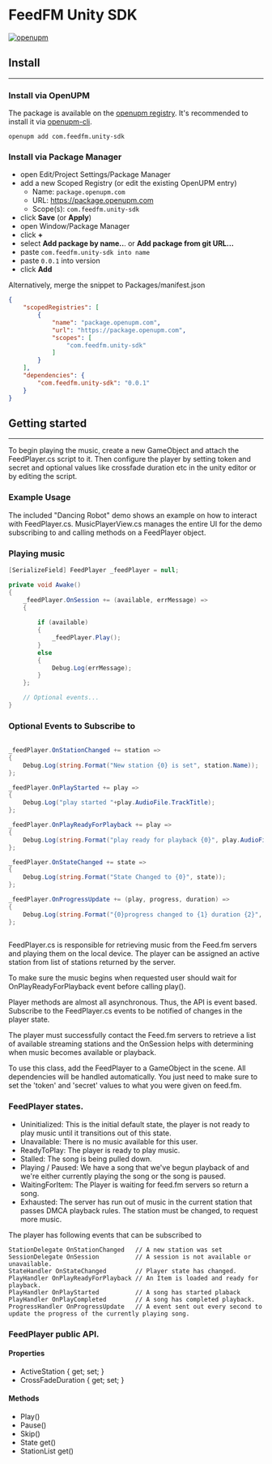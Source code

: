 
# FeedFM Unity SDK #

[![openupm](https://img.shields.io/npm/v/com.feedfm.unity-sdk?label=openupm&registry_uri=https://package.openupm.com)](https://openupm.com/packages/com.feedfm.unity-sdk/)

## Install ##

---

### Install via OpenUPM ###

The package is available on the [openupm registry](https://openupm.com/packages/com.feedfm.unity-sdk/). It's recommended to install it via [openupm-cli](https://github.com/openupm/openupm-cli).

```
openupm add com.feedfm.unity-sdk
```

### Install via Package Manager ###

- open Edit/Project Settings/Package Manager
- add a new Scoped Registry (or edit the existing OpenUPM entry)
  - Name: `package.openupm.com`
  - URL: <https://package.openupm.com>
  - Scope(s): `com.feedfm.unity-sdk`
- click **Save** (or **Apply**)
- open Window/Package Manager
- click **+**
- select **Add package by name..**. or **Add package from git URL...**
- paste `com.feedfm.unity-sdk into name`
- paste `0.0.1` into version
- click **Add**

Alternatively, merge the snippet to Packages/manifest.json

```json
{
    "scopedRegistries": [
        {
            "name": "package.openupm.com",
            "url": "https://package.openupm.com",
            "scopes": [
                "com.feedfm.unity-sdk"
            ]
        }
    ],
    "dependencies": {
        "com.feedfm.unity-sdk": "0.0.1"
    }
}
```

## Getting started ##

---


To begin playing the music, create a new GameObject and attach the FeedPlayer.cs script to it. Then configure the player by setting token and secret and optional values like crossfade duration etc in the unity editor or by editing the script.

### Example Usage
The included "Dancing Robot" demo shows an example on how to interact with FeedPlayer.cs. MusicPlayerView.cs manages the entire UI for the demo subscribing to and calling methods on a FeedPlayer object.


### Playing music ###

```C#
[SerializeField] FeedPlayer _feedPlayer = null;

private void Awake()
{
    _feedPlayer.OnSession += (available, errMessage) =>
    {
   
        if (available)
        {
            _feedPlayer.Play();
        }
        else
        {
            Debug.Log(errMessage);
        }
    };

    // Optional events...
}

```

### Optional Events to Subscribe to

```C#
    
_feedPlayer.OnStationChanged += station =>
{
    Debug.Log(string.Format("New station {0} is set", station.Name));
};

_feedPlayer.OnPlayStarted += play =>
{
    Debug.Log("play started "+play.AudioFile.TrackTitle);
};

_feedPlayer.OnPlayReadyForPlayback += play =>
{
    Debug.Log(string.Format("play ready for playback {0}", play.AudioFile.TrackTitle));
};

_feedPlayer.OnStateChanged += state =>
{
    Debug.Log(string.Format("State Changed to {0}", state));
};

_feedPlayer.OnProgressUpdate += (play, progress, duration) =>
{
    Debug.Log(string.Format("{0}progress changed to {1} duration {2}", play.AudioFile.TrackTitle, progress, duration));
};
  
```

FeedPlayer.cs is responsible for retrieving music from the Feed.fm servers and playing them on the local device. The player can be assigned an active station from list of stations returned by the server.

To make sure the music begins when requested user should wait for OnPlayReadyForPlayback event before calling play().

Player methods are almost all asynchronous. Thus, the API is event based. Subscribe to the FeedPlayer.cs events to be notified of changes in the player state.

The player must successfully contact the Feed.fm
servers to retrieve a list of available streaming stations and the OnSession
helps with determining when music becomes available or playback.

To use this class, add the FeedPlayer to a GameObject in the scene. All dependencies will be handled automatically. You just need to make sure to set the 'token' and 'secret' values
to what you were given on feed.fm.

### FeedPlayer states.

- Uninitialized: This is the initial default state, the player is not ready to play music until it transitions out of this state.
- Unavailable: There is no music available for this user.
- ReadyToPlay: The player is ready to play music.
- Stalled: The song is being pulled down.
- Playing / Paused: We have a song that we've begun playback of and we're either currently playing the song or the song is paused.
- WaitingForItem:  The Player is waiting for feed.fm servers so return a song.
- Exhausted: The server has run out of music in the current station that passes DMCA playback rules. The station must be changed, to request more music.

The player has following events that can be subscribed to

    StationDelegate OnStationChanged   // A new station was set
    SessionDelegate OnSession          // A session is not available or unavailable. 
    StateHandler OnStateChanged        // Player state has changed. 
    PlayHandler OnPlayReadyForPlayback // An Item is loaded and ready for playback. 
    PlayHandler OnPlayStarted          // A song has started plaback
    PlayHandler OnPlayCompleted        // A song has completed playback. 
    ProgressHandler OnProgressUpdate   // A event sent out every second to update the progress of the currently playing song. 

### FeedPlayer public API.

#### Properties
- ActiveStation { get; set; }
- CrossFadeDuration { get; set; }
#### Methods
- Play()
- Pause()
- Skip()
- State get()
- StationList get()